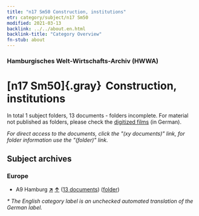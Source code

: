 ```yaml
---
title: "n17 Sm50 Construction, institutions"
etr: category/subject/n17 Sm50
modified: 2021-03-13
backlink: ../../about.en.html
backlink-title: "Category Overview"
fn-stub: about
---
```


### Hamburgisches Welt-Wirtschafts-Archiv (HWWA)
# [n17 Sm50]{.gray}&#8201; Construction, institutions&#160; 





In total 1 subject folders, 13 documents - folders incomplete.
For material not published as folders, please check the [digitized films](/film/h1_sh) (in German).

_For direct access to the documents, click the "(xy documents)" link, for folder information use the "(folder)" link._

## Subject archives



### Europe

- A9 Hamburg [**&nearr;**](../../../geo/i/140905/about.en.html "Hamburg (all folders)") [**&uarr;**](../../../geo/about.en.html#A9 "Country category system") (<a href="https://pm20.zbw.eu/dfgview/sh/140905,182082" title="about: Hamburg : Construction, institutions" target="_blank">13 documents</a>) ([folder](../../../../folder/sh/1409xx/140905/1820xx/182082/about.en.html))


_* The English category label is an unchecked automated translation of the German label._

